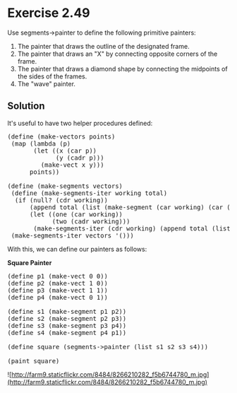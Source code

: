 Exercise 2.49
============= 

Use segments->painter to define the following primitive painters:

1. The painter that draws the outline of the designated frame.
2. The painter that draws an "X" by connecting opposite corners of the frame.
3. The painter that draws a diamond shape by connecting the midpoints of the sides of the frames.
4. The "wave" painter.

Solution
--------- 

It's useful to have two helper procedures defined:

<pre>
(define (make-vectors points)
 (map (lambda (p)
       (let ((x (car p))
             (y (cadr p)))
         (make-vect x y)))
      points))

(define (make-segments vectors)
 (define (make-segments-iter working total)
  (if (null? (cdr working))
      (append total (list (make-segment (car working) (car (car total)))))
      (let ((one (car working))
            (two (cadr working)))
       (make-segments-iter (cdr working) (append total (list (make-segment one two)))))))
 (make-segments-iter vectors '()))
</pre>

With this, we can define our painters as follows:

**Square Painter**
<pre>
(define p1 (make-vect 0 0))
(define p2 (make-vect 1 0))
(define p3 (make-vect 1 1))
(define p4 (make-vect 0 1))

(define s1 (make-segment p1 p2))
(define s2 (make-segment p2 p3))
(define s3 (make-segment p3 p4))
(define s4 (make-segment p4 p1))

(define square (segments->painter (list s1 s2 s3 s4)))

(paint square)
</pre>

![http://farm9.staticflickr.com/8484/8266210282_f5b6744780_m.jpg](http://farm9.staticflickr.com/8484/8266210282_f5b6744780_m.jpg)
